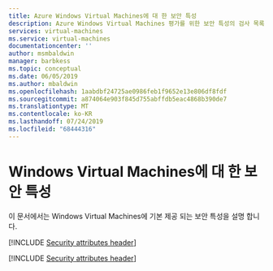```yaml
---
title: Azure Windows Virtual Machines에 대 한 보안 특성
description: Azure Windows Virtual Machines 평가를 위한 보안 특성의 검사 목록
services: virtual-machines
ms.service: virtual-machines
documentationcenter: ''
author: msmbaldwin
manager: barbkess
ms.topic: conceptual
ms.date: 06/05/2019
ms.author: mbaldwin
ms.openlocfilehash: 1aabdbf24725ae0986feb1f9652e13e806df8fdf
ms.sourcegitcommit: a874064e903f845d755abffdb5eac4868b390de7
ms.translationtype: MT
ms.contentlocale: ko-KR
ms.lasthandoff: 07/24/2019
ms.locfileid: "68444316"
---
```

# <a name="security-attributes-for-windows-virtual-machines"></a>Windows Virtual Machines에 대 한 보안 특성

이 문서에서는 Windows Virtual Machines에 기본 제공 되는 보안 특성을 설명 합니다.

[!INCLUDE [Security attributes header](../../../includes/security-attributes-header.md)]

[!INCLUDE [Security attributes header](../../../includes/vm-vmss-security-attributes.md)]
